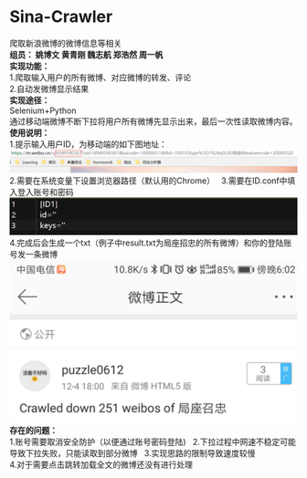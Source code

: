 # Sina-Crawler
爬取新浪微博的微博信息等相关  
**组员： 姚博文 黄青刚 魏志航 郑浩然 周一帆**   
**实现功能：**  
1.爬取输入用户的所有微博、对应微博的转发、评论  
2.自动发微博显示结果  
**实现途径：**      
Selenium+Python  
通过移动端微博不断下拉将用户所有微博先显示出来，最后一次性读取微博内容。  
**使用说明：**    
1.提示输入用户ID，为移动端的如下图地址：  
![](/GetID.png)  
2.需要在系统变量下设置浏览器路径（默认用的Chrome）  
3.需要在ID.conf中填入登入账号和密码  
![](/IDConfig.png)  
4.完成后会生成一个txt（例子中result.txt为局座招忠的所有微博）和你的登陆账号发一条微博  
![](/WeiboSent.png) 
**存在的问题：**    
1.账号需要取消安全防护（以便通过账号密码登陆)    
2.下拉过程中网速不稳定可能导致下拉失败，只能读取到部分微博   
3.实现思路的限制导致速度较慢  
4.对于需要点击跳转加载全文的微博还没有进行处理
